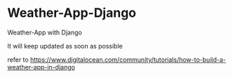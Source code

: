 # Weather-App-Django

Weather-App with Django

It will keep updated as soon as possible 

refer to https://www.digitalocean.com/community/tutorials/how-to-build-a-weather-app-in-django
